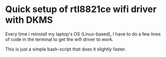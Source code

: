 # Quick setup of rtl8821ce wifi driver with DKMS

Every time i reinstall my laptop's OS (Linux-based), I have to do a few lines of code in the terminal to get the wifi driver to work.

This is just a simple bash-script that does it slightly faster.
